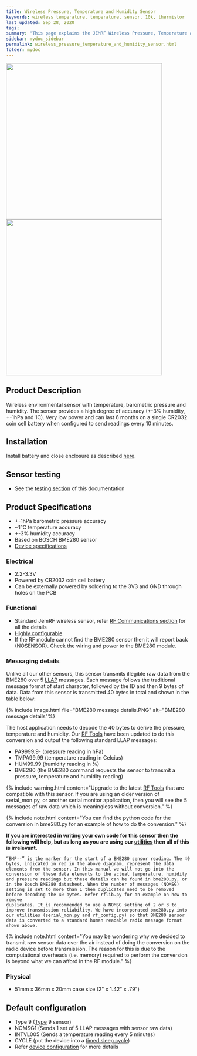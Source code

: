 ```yaml
---
title: Wireless Pressure, Temperature and Humidity Sensor
keywords: wireless temperature, temperature, sensor, 10k, thermistor
last_updated: Sep 28, 2020
tags:  
summary: "This page explains the JEMRF Wireless Pressure, Temperature and Humidity Sensor"
sidebar: mydoc_sidebar 
permalink: wireless_pressure_temperature_and_humidity_sensor.html
folder: mydoc
---
```


<img src="images/temperature and humidity sensor 1 smallSep 28, 2020" width="425"/>

<img src="images/BME280 Pressure, Humidity and Temperature smallSep 28, 2020" width="425"/>

## Product Description
Wireless environmental sensor with temperature, barometric pressure and humidity. The sensor provides a high degree of accuracy (+-3% humidity, +-1hPa and 1C). Very low power and can last 6 months on a single CR2032 coin cell battery when configured to send readings every 10 minutes. 

## Installation
Install battery and close enclosure as described [here](sensor_installation.html).

## Sensor testing
* See the [testing section](sensor_testing.html) of this documentation 

## Product Specifications
* +-1hPa barometric pressure accuracy
* ~1°C temperature accuracy
* +-3% humidity accuracy
* Based on BOSCH BME280 sensor
* [Device specifications](rf_device_specs.html)

### Electrical
* 2.2-3.3V 
* Powered by CR2032 coin cell battery
* Can be externally powered by soldering to the 3V3 and GND through holes on the PCB

### Functional
* Standard JemRF wireless sensor, refer [RF Communications section](rf_basics.html) for all the details
* [Highly configurable](configuration_overview.html)
* If the RF module cannot find the BME280 sensor then it will report back (NOSENSOR). Check the wiring and power to the BME280 module.


### Messaging details

Unlike all our other sensors, this sensor transmits illegible raw data from the BME280 over 5 [LLAP](rf_message_format.html) messages. Each message follows the traditional message format of start character, followed by the ID and then 9 bytes of data.  Data from this sensor is transmitted 40 bytes in total and shown in the table below:

{% include image.html file="BME280 message details.PNG" alt="BME280 message details"%}

The host application needs to decode the 40 bytes to derive the pressure, temperature and humidity. Our [RF Tools](utilities.html) have been updated to do this conversion and output the following standard LLAP messages:

* PA9999.9- (pressure reading in hPa)
* TMPA99.99 (temperature reading in Celcius)
* HUM99.99 (humidity reading in %)
* BME280 (the BME280 command requests the sensor to transmit a pressure, temperature and humidity reading)

{% include warning.html content="Upgrade to the latest [RF Tools](utilities.html) that are compatible with this sensor. If you are using an older version of serial_mon.py, or another serial monitor application, then you will see the 5 messages of raw data which is meaningless without conversion." %} 

{% include note.html content="You can find the python code for the conversion in bme280.py for an example of how to do the conversion." %} 

**If you are interested in writing your own code for this sensor then the following will help, but as long as you are using our [utilities](utilities.html) then all of this is irrelevant.**

```
“BMP--” is the marker for the start of a BME280 sensor reading. The 40 bytes, indicated in red in the above diagram, represent the data elements from the sensor. In this manual we will not go into the conversion of these data elements to the actual temperature, humidity and pressure readings but these details can be found in bme280.py, or in the Bosch BME280 datasheet. When the number of messages (NOMSG) setting is set to more than 1 then duplicates need to be removed before decoding the 40 bytes. Refer rflib.py for an example on how to remove
duplicates. It is recommended to use a NOMSG setting of 2 or 3 to improve transmission reliability. We have incorporated bme280.py into our utilities (serial_mon.py and rf_config.py) so that BME280 sensor data is converted to a standard human readable radio message format shown above.
```

{% include note.html content="You may be wondering why we decided to transmit raw sensor data over the air instead of doing the conversion on the radio device before transmission. The reason for this is due to the computational overheads (i.e. memory) required to perform the conversion is beyond what we can afford in the RF module." %} 

### Physical
* 51mm x 36mm x 20mm case size (2" x 1.42" x .79") 

## Default configuration
* Type 9 ([Type](types.html) 9 sensor)
* NOMSG1 (Sends 1 set of 5 LLAP messages with sensor raw data)
* INTVL005 (Sends a temperature reading every 5 minutes)
* CYCLE (put the device into a [timed sleep cycle](sleep_modes.html))
* Refer [device configuration](configuration_overview.html) for more details


